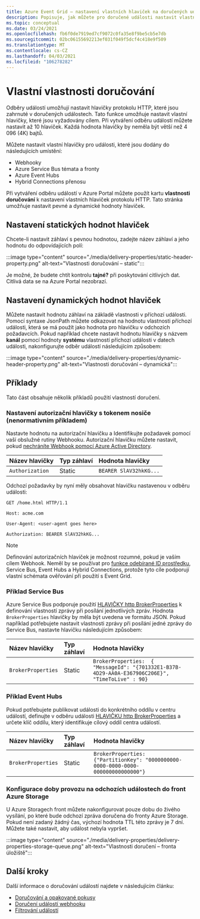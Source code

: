 ```yaml
---
title: Azure Event Grid – nastavení vlastních hlaviček na doručených událostech
description: Popisuje, jak můžete pro doručené události nastavit vlastní záhlaví (nebo vlastnosti doručení).
ms.topic: conceptual
ms.date: 03/24/2021
ms.openlocfilehash: fb6f0de7919ed7cf9072c0fa35e8f9be5cb5e7db
ms.sourcegitcommit: 02bc06155692213ef031f049f5dcf4c418e9f509
ms.translationtype: MT
ms.contentlocale: cs-CZ
ms.lasthandoff: 04/03/2021
ms.locfileid: "106278282"
---
```

# <a name="custom-delivery-properties"></a>Vlastní vlastnosti doručování
Odběry událostí umožňují nastavit hlavičky protokolu HTTP, které jsou zahrnuté v doručených událostech. Tato funkce umožňuje nastavit vlastní hlavičky, které jsou vyžadovány cílem. Při vytváření odběru událostí můžete nastavit až 10 hlaviček. Každá hodnota hlavičky by neměla být větší než 4 096 (4K) bajtů.

Můžete nastavit vlastní hlavičky pro události, které jsou dodány do následujících umístění:

- Webhooky
- Azure Service Bus témata a fronty
- Azure Event Hubs
- Hybrid Connections přenosu

Při vytváření odběru událostí v Azure Portal můžete použít kartu **vlastnosti doručování** k nastavení vlastních hlaviček protokolu HTTP. Tato stránka umožňuje nastavit pevné a dynamické hodnoty hlaviček.

## <a name="setting-static-header-values"></a>Nastavení statických hodnot hlaviček
Chcete-li nastavit záhlaví s pevnou hodnotou, zadejte název záhlaví a jeho hodnotu do odpovídajících polí:

:::image type="content" source="./media/delivery-properties/static-header-property.png" alt-text="Vlastnosti doručování – static":::

Je možné, že budete chtít kontrolu **tajné?** při poskytování citlivých dat. Citlivá data se na Azure Portal nezobrazí. 

## <a name="setting-dynamic-header-values"></a>Nastavení dynamických hodnot hlaviček
Můžete nastavit hodnotu záhlaví na základě vlastnosti v příchozí události. Pomocí syntaxe JsonPath můžete odkazovat na hodnotu vlastnosti příchozí události, která se má použít jako hodnota pro hlavičku v odchozích požadavcích. Pokud například chcete nastavit hodnotu hlavičky s názvem **kanál** pomocí hodnoty **systému** vlastností příchozí události v datech události, nakonfigurujte odběr událostí následujícím způsobem:

:::image type="content" source="./media/delivery-properties/dynamic-header-property.png" alt-text="Vlastnosti doručování – dynamická":::

## <a name="examples"></a>Příklady
Tato část obsahuje několik příkladů použití vlastností doručení.

### <a name="setting-the-authorization-header-with-a-bearer-token-non-normative-example"></a>Nastavení autorizační hlavičky s tokenem nosiče (nenormativním příkladem)

Nastavte hodnotu na autorizační hlavičku a Identifikujte požadavek pomocí vaší obslužné rutiny Webhooku. Autorizační hlavičku můžete nastavit, pokud [nechráníte Webhook pomocí Azure Active Directory](secure-webhook-delivery.md).

| Název hlavičky   | Typ záhlaví | Hodnota hlavičky |
| :--           | :--         | :--            |
|`Authorization` | Static | `BEARER SlAV32hkKG...`|

Odchozí požadavky by nyní měly obsahovat hlavičku nastavenou v odběru události:

```console
GET /home.html HTTP/1.1

Host: acme.com

User-Agent: <user-agent goes here>

Authorization: BEARER SlAV32hkKG...
```

> [!NOTE]
> Definování autorizačních hlaviček je možnost rozumné, pokud je vaším cílem Webhook. Neměl by se používat pro [funkce odebírané ID prostředku](/rest/api/eventgrid/eventsubscriptions/createorupdate#azurefunctioneventsubscriptiondestination), Service Bus, Event Hubs a Hybrid Connections, protože tyto cíle podporují vlastní schémata ověřování při použití s Event Grid.

### <a name="service-bus-example"></a>Příklad Service Bus
Azure Service Bus podporuje použití [HLAVIČKY http BrokerProperties](/rest/api/servicebus/message-headers-and-properties#message-headers) k definování vlastností zprávy při posílání jednotlivých zpráv. Hodnota `BrokerProperties` hlavičky by měla být uvedena ve formátu JSON. Pokud například potřebujete nastavit vlastnosti zprávy při posílání jedné zprávy do Service Bus, nastavte hlavičku následujícím způsobem:

| Název hlavičky | Typ záhlaví | Hodnota hlavičky |
| :-- | :-- | :-- |
|`BrokerProperties` | Static     | `BrokerProperties:  { "MessageId": "{701332E1-B37B-4D29-AA0A-E367906C206E}", "TimeToLive" : 90}` |


### <a name="event-hubs-example"></a>Příklad Event Hubs

Pokud potřebujete publikovat události do konkrétního oddílu v centru událostí, definujte v odběru události [HLAVIČKU http BrokerProperties](/rest/api/eventhub/event-hubs-runtime-rest#common-headers) a určete klíč oddílu, který identifikuje cílový oddíl centra událostí.

| Název hlavičky | Typ záhlaví | Hodnota hlavičky                                  |
| :-- | :-- | :-- |
|`BrokerProperties` | Static | `BrokerProperties: {"PartitionKey": "0000000000-0000-0000-0000-000000000000000"}`  |


### <a name="configure-time-to-live-on-outgoing-events-to-azure-storage-queues"></a>Konfigurace doby provozu na odchozích událostech do front Azure Storage
U Azure Storagech front můžete nakonfigurovat pouze dobu do živého vysílání, po které bude odchozí zpráva doručena do fronty Azure Storage. Pokud není zadaný žádný čas, výchozí hodnota TTL této zprávy je 7 dní. Můžete také nastavit, aby událost nebyla vypršet.

:::image type="content" source="./media/delivery-properties/delivery-properties-storage-queue.png" alt-text="Vlastnosti doručení – fronta úložiště":::

## <a name="next-steps"></a>Další kroky
Další informace o doručování událostí najdete v následujícím článku:

- [Doručování a opakované pokusy](delivery-and-retry.md)
- [Doručení událostí webhooku](webhook-event-delivery.md)
- [Filtrování událostí](event-filtering.md)
